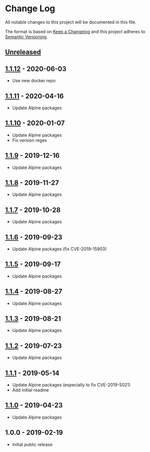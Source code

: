 # Change Log
All notable changes to this project will be documented in this file.

The format is based on [Keep a Changelog](http://keepachangelog.com/)
and this project adheres to [Semantic Versioning](http://semver.org/).

## [Unreleased]

## [1.1.12] - 2020-06-03
- Use new docker repo

## [1.1.11] - 2020-04-16
- Update Alpine packages

## [1.1.10] - 2020-01-07
- Update Alpine packages
- Fix version regex

## [1.1.9] - 2019-12-16
- Update Alpine packages

## [1.1.8] - 2019-11-27
- Update Alpine packages

## [1.1.7] - 2019-10-28
- Update Alpine packages

## [1.1.6] - 2019-09-23
- Update Alpine packages (fix CVE-2019-15903)

## [1.1.5] - 2019-09-17
- Update Alpine packages

## [1.1.4] - 2019-08-27
- Update Alpine packages

## [1.1.3] - 2019-08-21
- Update Alpine packages

## [1.1.2] - 2019-07-23
- Update Alpine packages

## [1.1.1] - 2019-05-14
- Update Alpine packages (especially to fix CVE-2019-5021)
- Add initial readme

## [1.1.0] - 2019-04-23
- Update Alpine packages

## 1.0.0 - 2019-02-19
- Initial public release

[Unreleased]:  https://github.com/gmitirol/alpine39/compare/1.1.12...HEAD
[1.1.12]: https://github.com/gmitirol/alpine39/compare/1.1.11...1.1.12
[1.1.11]: https://github.com/gmitirol/alpine39/compare/1.1.10...1.1.11
[1.1.10]: https://github.com/gmitirol/alpine39/compare/1.1.9...1.1.10
[1.1.9]: https://github.com/gmitirol/alpine39/compare/1.1.8...1.1.9
[1.1.8]: https://github.com/gmitirol/alpine39/compare/1.1.7...1.1.8
[1.1.7]: https://github.com/gmitirol/alpine39/compare/1.1.6...1.1.7
[1.1.6]: https://github.com/gmitirol/alpine39/compare/1.1.5...1.1.6
[1.1.5]: https://github.com/gmitirol/alpine39/compare/1.1.4...1.1.5
[1.1.4]: https://github.com/gmitirol/alpine39/compare/1.1.3...1.1.4
[1.1.3]: https://github.com/gmitirol/alpine39/compare/1.1.2...1.1.3
[1.1.2]: https://github.com/gmitirol/alpine39/compare/1.1.1...1.1.2
[1.1.1]: https://github.com/gmitirol/alpine39/compare/1.1.0...1.1.1
[1.1.0]: https://github.com/gmitirol/alpine39/compare/1.0.0...1.1.0

